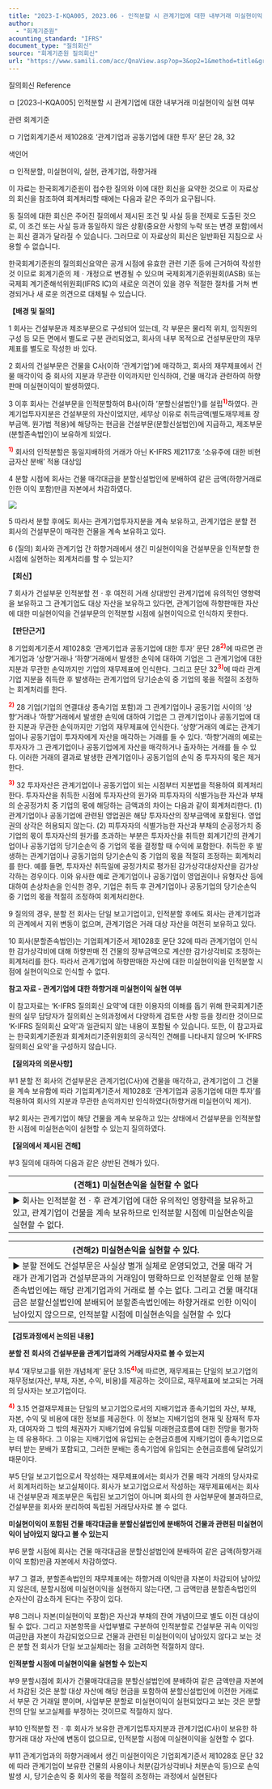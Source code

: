```yaml
---
title: "2023-I-KQA005, 2023.06 - 인적분할 시 관계기업에 대한 내부거래 미실현이익 실현 여부"
author:
  - "회계기준원"
acounting_standard: "IFRS"
document_type: "질의회신"
source: "회계기준원 질의회신"
url: "https://www.samili.com/acc/QnaView.asp?op=3&op2=1&method=title&group=2122-15;1&orgcode=0&searchword=&page=2&code=2023%2DI%2DKQA005%3A20230615"
---
```

질의회신 Reference

ㅁ \[2023-I-KQA005\] 인적분할 시 관계기업에 대한 내부거래 미실현이익 실현 여부

관련 회계기준

ㅁ 기업회계기준서 제1028호 ‘관계기업과 공동기업에 대한 투자’ 문단 28, 32

색인어

ㅁ 인적분할, 미실현이익, 실현, 관계기업, 하향거래

  

이 자료는 한국회계기준원이 접수한 질의와 이에 대한 회신을 요약한 것으로 이 자료상의 회신을 참조하여 회계처리할 때에는 다음과 같은 주의가 요구됩니다.

동 질의에 대한 회신은 주어진 질의에서 제시된 조건 및 사실 등을 전제로 도출된 것으로, 이 조건 또는 사실 등과 동일하지 않은 상황(중요한 사항의 누락 또는 변경 포함)에서는 회신 결과가 달라질 수 있습니다. 그러므로 이 자료상의 회신은 일반화된 지침으로 사용할 수 없습니다.

한국회계기준원의 질의회신요약은 공개 시점에 유효한 관련 기준 등에 근거하여 작성한 것 이므로 회계기준의 제ㆍ개정으로 변경될 수 있으며 국제회계기준위원회(IASB) 또는 국제회 계기준해석위원회(IFRS IC)의 새로운 의견이 있을 경우 적절한 절차를 거쳐 변경되거나 새 로운 의견으로 대체될 수 있습니다.

  
  

**【배경 및 질의】**

  

1 회사는 건설부문과 제조부문으로 구성되어 있는데, 각 부문은 물리적 위치, 임직원의 구성 등 모든 면에서 별도로 구분 관리되었고, 회사의 내부 목적으로 건설부문만의 재무제표를 별도로 작성한 바 있다.

  

2 회사의 건설부문은 건물을 C사(이하 ‘관계기업’)에 매각하고, 회사의 재무제표에서 건물 매각이익 중 회사의 지분과 무관한 이익까지만 인식하여, 건물 매각과 관련하여 하향판매 미실현이익이 발생하였다.

  

3 이후 회사는 건설부문을 인적분할하여 B사(이하 ’분할신설법인‘)를 설립<sup><font color="red"><b>1)</b></font></sup>하였다. 관계기업투자지분은 건설부문의 자산이었지만, 세무상 이유로 취득금액(별도재무제표 장부금액. 원가법 적용)에 해당하는 현금을 건설부문(분할신설법인)에 지급하고, 제조부문(분할존속법인)이 보유하게 되었다.

<sup><font color="red"><b>1)</b></font></sup> 회사의 인적분할은 동일지배하의 거래가 아닌 K-IFRS 제2117호 ‘소유주에 대한 비현금자산 분배’ 적용 대상임

  

4 분할 시점에 회사는 건물 매각대금을 분할신설법인에 분배하여 같은 금액(하향거래로 인한 이익 포함)만큼 자본에서 차감하였다.

  

![](https://www.samili.com/mImage/etc/organ/2023/2122-15-18.gif)

  

5 따라서 분할 후에도 회사는 관계기업투자지분을 계속 보유하고, 관계기업은 분할 전 회사의 건설부문이 매각한 건물을 계속 보유하고 있다.

  

6 (질의) 회사와 관계기업 간 하향거래에서 생긴 미실현이익을 건설부문을 인적분할 한 시점에 실현하는 회계처리를 할 수 있는지?

  
  

**【회신】**

  

7 회사가 건설부문 인적분할 전ㆍ후 여전히 거래 상대방인 관계기업에 유의적인 영향력을 보유하고 그 관계기업도 대상 자산을 보유하고 있다면, 관계기업에 하향판매한 자산에 대한 미실현이익을 건설부문의 인적분할 시점에 실현이익으로 인식하지 못한다.

  
  

**【판단근거】**

  

8 기업회계기준서 제1028호 ‘관계기업과 공동기업에 대한 투자’ 문단 28<sup><font color="red"><b>2)</b></font></sup>에 따르면 관계기업과 ‘상향’거래나 ‘하향’거래에서 발생한 손익에 대하여 기업은 그 관계기업에 대한 지분과 무관한 손익까지만 기업의 재무제표에 인식한다. 그리고 문단 32<sup><font color="red"><b>3)</b></font></sup>에 따라 관계기업 지분을 취득한 후 발생하는 관계기업의 당기순손익 중 기업의 몫을 적절히 조정하는 회계처리를 한다.

<sup><font color="red"><b>2)</b></font></sup> 28 기업(기업의 연결대상 종속기업 포함)과 그 관계기업이나 공동기업 사이의 ‘상향’거래나 ‘하향’거래에서 발생한 손익에 대하여 기업은 그 관계기업이나 공동기업에 대한 지분과 무관한 손익까지만 기업의 재무제표에 인식한다. ‘상향’거래의 예로는 관계기업이나 공동기업이 투자자에게 자산을 매각하는 거래를 들 수 있다. ‘하향’거래의 예로는 투자자가 그 관계기업이나 공동기업에게 자산을 매각하거나 출자하는 거래를 들 수 있다. 이러한 거래의 결과로 발생한 관계기업이나 공동기업의 손익 중 투자자의 몫은 제거한다.

<sup><font color="red"><b>3)</b></font></sup> 32 투자자산은 관계기업이나 공동기업이 되는 시점부터 지분법을 적용하여 회계처리한다. 투자자산을 취득한 시점에 투자자산의 원가와 피투자자의 식별가능한 자산과 부채의 순공정가치 중 기업의 몫에 해당하는 금액과의 차이는 다음과 같이 회계처리한다. (1) 관계기업이나 공동기업에 관련된 영업권은 해당 투자자산의 장부금액에 포함된다. 영업권의 상각은 허용되지 않는다. (2) 피투자자의 식별가능한 자산과 부채의 순공정가치 중 기업의 몫이 투자자산의 원가를 초과하는 부분은 투자자산을 취득한 회계기간의 관계기업이나 공동기업의 당기순손익 중 기업의 몫을 결정할 때 수익에 포함한다. 취득한 후 발생하는 관계기업이나 공동기업의 당기순손익 중 기업의 몫을 적절히 조정하는 회계처리를 한다. 예를 들면, 투자자산 취득일에 공정가치로 평가된 감가상각대상자산을 감가상각하는 경우이다. 이와 유사한 예로 관계기업이나 공동기업이 영업권이나 유형자산 등에 대하여 손상차손을 인식한 경우, 기업은 취득 후 관계기업이나 공동기업의 당기순손익 중 기업의 몫을 적절히 조정하여 회계처리한다.

  

9 질의의 경우, 분할 전 회사는 단일 보고기업이고, 인적분할 후에도 회사는 관계기업과의 관계에서 지위 변동이 없으며, 관계기업은 거래 대상 자산을 여전히 보유하고 있다.

  

10 회사(분할존속법인)는 기업회계기준서 제1028호 문단 32에 따라 관계기업이 인식한 감가상각비에 대해 하향판매 전 건물의 장부금액으로 계산한 감가상각비로 조정하는 회계처리를 한다. 따라서 관계기업에 하향판매한 자산에 대한 미실현이익을 인적분할 시점에 실현이익으로 인식할 수 없다.

  
  

**참고 자료 - 관계기업에 대한 하향거래 미실현이익 실현 여부**

이 참고자료는 ‘K-IFRS 질의회신 요약'에 대한 이용자의 이해를 돕기 위해 한국회계기준원의 실무 담당자가 질의회신 논의과정에서 다양하게 검토한 사항 등을 정리한 것이므로 ‘K-IFRS 질의회신 요약'과 일관되지 않는 내용이 포함될 수 있습니다. 또한, 이 참고자료는 한국회계기준원과 회계처리기준위원회의 공식적인 견해를 나타내지 않으며 ‘K-IFRS 질의회신 요약'을 구성하지 않습니다.

  

**【질의자의 의문사항】**

  

부1 분할 전 회사의 건설부문은 관계기업(C사)에 건물을 매각하고, 관계기업이 그 건물을 계속 보유함에 따라 기업회계기준서 제1028호 ‘관계기업과 공동기업에 대한 투자’를 적용하여 회사의 지분과 무관한 손익까지만 인식하였다(하향거래 미실현이익 제거).

  

부2 회사는 관계기업이 해당 건물을 계속 보유하고 있는 상태에서 건설부문을 인적분할한 시점에 미실현손익이 실현할 수 있는지 질의하였다.

  

**【질의에서 제시된 견해】**

  

부3 질의에 대하여 다음과 같은 상반된 견해가 있다.

  

| (견해1) 미실현손익을 실현할 수 없다 |
| --- |
| ▶ 회사는 인적분할 전ㆍ후 관계기업에 대한 유의적인 영향력을 보유하고 있고, 관계기업이 건물을 계속 보유하므로 인적분할 시점에 미실현손익을 실현할 수 없다. |

  

| (견해2) 미실현손익을 실현할 수 있다. |
| --- |
| ▶ 분할 전에도 건설부문은 사실상 별개 실체로 운영되었고, 건물 매각 거래가 관계기업과 건설부문과의 거래임이 명확하므로 인적분할로 인해 분할존속법인에는 해당 관계기업과의 거래로 볼 수는 없다. 그리고 건물 매각대금은 분할신설법인에 분배되어 분할존속법인에는 하향거래로 인한 이익이 남아있지 않으므로, 인적분할 시점에 미실현손익을 실현할 수 있다 |

  
  

**【검토과정에서 논의된 내용】**

  

**분할 전 회사의 건설부문을 관계기업과의 거래당사자로 볼 수 있는지**

  

부4 ‘재무보고를 위한 개념체계’ 문단 3.15<sup><font color="red"><b>4)</b></font></sup>에 따르면, 재무제표는 단일의 보고기업의 재무정보(자산, 부채, 자본, 수익, 비용)를 제공하는 것이므로, 재무제표에 보고되는 거래의 당사자는 보고기업이다.

<sup><font color="red"><b>4)</b></font></sup> 3.15 연결재무제표는 단일의 보고기업으로서의 지배기업과 종속기업의 자산, 부채, 자본, 수익 및 비용에 대한 정보를 제공한다. 이 정보는 지배기업의 현재 및 잠재적 투자자, 대여자와 그 밖의 채권자가 지배기업에 유입될 미래현금흐름에 대한 전망을 평가하는 데 유용하다. 그 이유는 지배기업에 유입되는 순현금흐름에 지배기업이 종속기업으로부터 받는 분배가 포함되고, 그러한 분배는 종속기업에 유입되는 순현금흐름에 달려있기 때문이다.

  

부5 단일 보고기업으로서 작성하는 재무제표에서는 회사가 건물 매각 거래의 당사자로서 회계처리하는 보고실체이다. 회사가 보고기업으로서 작성하는 재무제표에서는 회사 내 건설부문과 제조부문은 독립된 보고기업이 아니며 회사의 한 사업부문에 불과하므로, 건설부문을 회사와 분리하여 독립된 거래당사자로 볼 수 없다.

  

**미실현이익이 포함된 건물 매각대금을 분할신설법인에 분배하여 건물과 관련된 미실현이익이 남아있지 않다고 볼 수 있는지**

  

부6 분할 시점에 회사는 건물 매각대금을 분할신설법인에 분배하여 같은 금액(하향거래 이익 포함)만큼 자본에서 차감하였다.

  

부7 그 결과, 분할존속법인의 재무제표에는 하향거래 이익만큼 자본이 차감되어 남아있지 않은데, 분할시점에 미실현이익을 실현하지 않는다면, 그 금액만큼 분할존속법인의 순자산이 감소하게 된다는 주장이 있다.

  

부8 그러나 자본(미실현이익 포함)은 자산과 부채의 잔여 개념이므로 별도 이전 대상이 될 수 없다. 그리고 자본항목을 사업부별로 구분하여 인적분할로 건설부문 귀속 이익잉여금만큼 자본이 차감되었으므로 건물과 관련된 미실현이익이 남아있지 않다고 보는 것은 분할 전 회사가 단일 보고실체라는 점을 고려하면 적절하지 않다.

  

**인적분할 시점에 미실현이익을 실현할 수 있는지**

  

부9 분할시점에 회사가 건물매각대금을 분할신설법인에 분배하여 같은 금액만큼 자본에서 차감된 것은 분할 대상 자산에 해당 현금을 포함하여 분할신설법인에 이전한 거래로서 부문 간 거래일 뿐이며, 사업부문 분할로 미실현이익이 실현되었다고 보는 것은 분할 전의 단일 보고실체를 부정하는 것이므로 적절하지 않다.

  

부10 인적분할 전ㆍ후 회사가 보유한 관계기업투자지분과 관계기업(C사)이 보유한 하향거래 대상 자산에 변동이 없으므로, 인적분할 시점에 미실현이익을 실현할 수 없다.

  

부11 관계기업과의 하향거래에서 생긴 미실현이익은 기업회계기준서 제1028호 문단 32에 따라 관계기업이 보유한 건물의 사용이나 처분(감가상각비나 처분손익 등)으로 손익 발생 시, 당기순손익 중 회사의 몫을 적절히 조정하는 과정에서 실현된다
